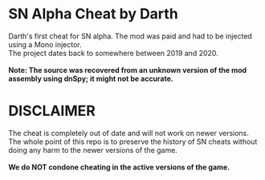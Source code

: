 # SN Alpha Cheat by Darth
Darth's first cheat for SN alpha. The mod was paid and had to be injected using a Mono injector. </br>
The project dates back to somewhere between 2019 and 2020. </br>
</br>
**Note: The source was recovered from an unknown version of the mod assembly using dnSpy; it might not be accurate.**

# DISCLAIMER
The cheat is completely out of date and will not work on newer versions. <br/>
The whole point of this repo is to preserve the history of SN cheats without doing any harm to the newer versions of the game. </br>
</br>
**We do NOT condone cheating in the active versions of the game.**
